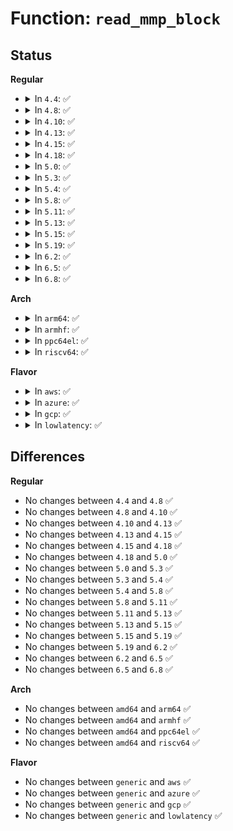 # Function: <code>read_mmp_block</code>

## Status
<b>Regular</b>
<ul>
<li>
<details>
<summary>In <code>4.4</code>: ✅</summary>

```c
int read_mmp_block(struct super_block *sb, struct buffer_head **bh, ext4_fsblk_t mmp_block);
```

**Collision:** Unique Static

**Inline:** No

**Transformation:** False

**Instances:**

```
In fs/ext4/mmp.c (ffffffff812d7900)
Location: fs/ext4/mmp.c:68
Inline: False
Direct callers:
  - fs/ext4/mmp.c:kmmpd
  - fs/ext4/mmp.c:ext4_multi_mount_protect
  - fs/ext4/mmp.c:ext4_multi_mount_protect
  - fs/ext4/mmp.c:ext4_multi_mount_protect
```
**Symbols:**

```
ffffffff812d7900-ffffffff812d7af8: read_mmp_block (STB_LOCAL)
```
</details>
</li>
<li>
<details>
<summary>In <code>4.8</code>: ✅</summary>

```c
int read_mmp_block(struct super_block *sb, struct buffer_head **bh, ext4_fsblk_t mmp_block);
```

**Collision:** Unique Static

**Inline:** No

**Transformation:** False

**Instances:**

```
In fs/ext4/mmp.c (ffffffff81307660)
Location: fs/ext4/mmp.c:68
Inline: False
Direct callers:
  - fs/ext4/mmp.c:ext4_multi_mount_protect
  - fs/ext4/mmp.c:ext4_multi_mount_protect
  - fs/ext4/mmp.c:ext4_multi_mount_protect
  - fs/ext4/mmp.c:kmmpd
```
**Symbols:**

```
ffffffff81307660-ffffffff81307870: read_mmp_block (STB_LOCAL)
```
</details>
</li>
<li>
<details>
<summary>In <code>4.10</code>: ✅</summary>

```c
int read_mmp_block(struct super_block *sb, struct buffer_head **bh, ext4_fsblk_t mmp_block);
```

**Collision:** Unique Static

**Inline:** No

**Transformation:** False

**Instances:**

```
In fs/ext4/mmp.c (ffffffff8131d650)
Location: fs/ext4/mmp.c:68
Inline: False
Direct callers:
  - fs/ext4/mmp.c:ext4_multi_mount_protect
  - fs/ext4/mmp.c:ext4_multi_mount_protect
  - fs/ext4/mmp.c:ext4_multi_mount_protect
  - fs/ext4/mmp.c:kmmpd
```
**Symbols:**

```
ffffffff8131d650-ffffffff8131d860: read_mmp_block (STB_LOCAL)
```
</details>
</li>
<li>
<details>
<summary>In <code>4.13</code>: ✅</summary>

```c
int read_mmp_block(struct super_block *sb, struct buffer_head **bh, ext4_fsblk_t mmp_block);
```

**Collision:** Unique Static

**Inline:** No

**Transformation:** False

**Instances:**

```
In fs/ext4/mmp.c (ffffffff81314320)
Location: fs/ext4/mmp.c:68
Inline: False
Direct callers:
  - fs/ext4/mmp.c:ext4_multi_mount_protect
  - fs/ext4/mmp.c:ext4_multi_mount_protect
  - fs/ext4/mmp.c:ext4_multi_mount_protect
  - fs/ext4/mmp.c:kmmpd
```
**Symbols:**

```
ffffffff81314320-ffffffff813144df: read_mmp_block (STB_LOCAL)
```
</details>
</li>
<li>
<details>
<summary>In <code>4.15</code>: ✅</summary>

```c
int read_mmp_block(struct super_block *sb, struct buffer_head **bh, ext4_fsblk_t mmp_block);
```

**Collision:** Unique Static

**Inline:** No

**Transformation:** False

**Instances:**

```
In fs/ext4/mmp.c (ffffffff81338ae0)
Location: fs/ext4/mmp.c:69
Inline: False
Direct callers:
  - fs/ext4/mmp.c:ext4_multi_mount_protect
  - fs/ext4/mmp.c:ext4_multi_mount_protect
  - fs/ext4/mmp.c:ext4_multi_mount_protect
  - fs/ext4/mmp.c:kmmpd
```
**Symbols:**

```
ffffffff81338ae0-ffffffff81338c9f: read_mmp_block (STB_LOCAL)
```
</details>
</li>
<li>
<details>
<summary>In <code>4.18</code>: ✅</summary>

```c
int read_mmp_block(struct super_block *sb, struct buffer_head **bh, ext4_fsblk_t mmp_block);
```

**Collision:** Unique Static

**Inline:** No

**Transformation:** False

**Instances:**

```
In fs/ext4/mmp.c (ffffffff81367020)
Location: fs/ext4/mmp.c:68
Inline: False
Direct callers:
  - fs/ext4/mmp.c:ext4_multi_mount_protect
  - fs/ext4/mmp.c:ext4_multi_mount_protect
  - fs/ext4/mmp.c:ext4_multi_mount_protect
  - fs/ext4/mmp.c:kmmpd
```
**Symbols:**

```
ffffffff81367020-ffffffff81367203: read_mmp_block (STB_LOCAL)
```
</details>
</li>
<li>
<details>
<summary>In <code>5.0</code>: ✅</summary>

```c
int read_mmp_block(struct super_block *sb, struct buffer_head **bh, ext4_fsblk_t mmp_block);
```

**Collision:** Unique Static

**Inline:** No

**Transformation:** False

**Instances:**

```
In fs/ext4/mmp.c (ffffffff8137f4a0)
Location: fs/ext4/mmp.c:68
Inline: False
Direct callers:
  - fs/ext4/mmp.c:ext4_multi_mount_protect
  - fs/ext4/mmp.c:ext4_multi_mount_protect
  - fs/ext4/mmp.c:ext4_multi_mount_protect
  - fs/ext4/mmp.c:kmmpd
```
**Symbols:**

```
ffffffff8137f4a0-ffffffff8137f683: read_mmp_block (STB_LOCAL)
```
</details>
</li>
<li>
<details>
<summary>In <code>5.3</code>: ✅</summary>

```c
int read_mmp_block(struct super_block *sb, struct buffer_head **bh, ext4_fsblk_t mmp_block);
```

**Collision:** Unique Static

**Inline:** No

**Transformation:** False

**Instances:**

```
In fs/ext4/mmp.c (ffffffff813a8920)
Location: fs/ext4/mmp.c:68
Inline: False
Direct callers:
  - fs/ext4/mmp.c:ext4_multi_mount_protect
  - fs/ext4/mmp.c:ext4_multi_mount_protect
  - fs/ext4/mmp.c:ext4_multi_mount_protect
  - fs/ext4/mmp.c:kmmpd
```
**Symbols:**

```
ffffffff813a8920-ffffffff813a8afd: read_mmp_block (STB_LOCAL)
```
</details>
</li>
<li>
<details>
<summary>In <code>5.4</code>: ✅</summary>

```c
int read_mmp_block(struct super_block *sb, struct buffer_head **bh, ext4_fsblk_t mmp_block);
```

**Collision:** Unique Static

**Inline:** No

**Transformation:** False

**Instances:**

```
In fs/ext4/mmp.c (ffffffff813c1830)
Location: fs/ext4/mmp.c:68
Inline: False
Direct callers:
  - fs/ext4/mmp.c:ext4_multi_mount_protect
  - fs/ext4/mmp.c:ext4_multi_mount_protect
  - fs/ext4/mmp.c:ext4_multi_mount_protect
  - fs/ext4/mmp.c:kmmpd
```
**Symbols:**

```
ffffffff813c1830-ffffffff813c1a0d: read_mmp_block (STB_LOCAL)
```
</details>
</li>
<li>
<details>
<summary>In <code>5.8</code>: ✅</summary>

```c
int read_mmp_block(struct super_block *sb, struct buffer_head **bh, ext4_fsblk_t mmp_block);
```

**Collision:** Unique Static

**Inline:** No

**Transformation:** False

**Instances:**

```
In fs/ext4/mmp.c (ffffffff8140dba0)
Location: fs/ext4/mmp.c:68
Inline: False
Direct callers:
  - fs/ext4/mmp.c:ext4_multi_mount_protect
  - fs/ext4/mmp.c:ext4_multi_mount_protect
  - fs/ext4/mmp.c:ext4_multi_mount_protect
  - fs/ext4/mmp.c:kmmpd
```
**Symbols:**

```
ffffffff8140dba0-ffffffff8140dd1d: read_mmp_block (STB_LOCAL)
```
</details>
</li>
<li>
<details>
<summary>In <code>5.11</code>: ✅</summary>

```c
int read_mmp_block(struct super_block *sb, struct buffer_head **bh, ext4_fsblk_t mmp_block);
```

**Collision:** Unique Static

**Inline:** No

**Transformation:** False

**Instances:**

```
In fs/ext4/mmp.c (ffffffff81421010)
Location: fs/ext4/mmp.c:68
Inline: False
Direct callers:
  - fs/ext4/mmp.c:ext4_multi_mount_protect
  - fs/ext4/mmp.c:ext4_multi_mount_protect
  - fs/ext4/mmp.c:ext4_multi_mount_protect
  - fs/ext4/mmp.c:kmmpd
```
**Symbols:**

```
ffffffff81421010-ffffffff81421141: read_mmp_block (STB_LOCAL)
```
</details>
</li>
<li>
<details>
<summary>In <code>5.13</code>: ✅</summary>

```c
int read_mmp_block(struct super_block *sb, struct buffer_head **bh, ext4_fsblk_t mmp_block);
```

**Collision:** Unique Static

**Inline:** No

**Transformation:** False

**Instances:**

```
In fs/ext4/mmp.c (ffffffff814277c0)
Location: fs/ext4/mmp.c:68
Inline: False
Direct callers:
  - fs/ext4/mmp.c:ext4_multi_mount_protect
  - fs/ext4/mmp.c:ext4_multi_mount_protect
  - fs/ext4/mmp.c:ext4_multi_mount_protect
  - fs/ext4/mmp.c:kmmpd
```
**Symbols:**

```
ffffffff814277c0-ffffffff814278f1: read_mmp_block (STB_LOCAL)
```
</details>
</li>
<li>
<details>
<summary>In <code>5.15</code>: ✅</summary>

```c
int read_mmp_block(struct super_block *sb, struct buffer_head **bh, ext4_fsblk_t mmp_block);
```

**Collision:** Unique Static

**Inline:** No

**Transformation:** False

**Instances:**

```
In fs/ext4/mmp.c (ffffffff8147b400)
Location: fs/ext4/mmp.c:68
Inline: False
Direct callers:
  - fs/ext4/mmp.c:ext4_multi_mount_protect
  - fs/ext4/mmp.c:ext4_multi_mount_protect
  - fs/ext4/mmp.c:ext4_multi_mount_protect
  - fs/ext4/mmp.c:kmmpd
```
**Symbols:**

```
ffffffff8147b400-ffffffff8147b587: read_mmp_block (STB_LOCAL)
```
</details>
</li>
<li>
<details>
<summary>In <code>5.19</code>: ✅</summary>

```c
int read_mmp_block(struct super_block *sb, struct buffer_head **bh, ext4_fsblk_t mmp_block);
```

**Collision:** Unique Static

**Inline:** No

**Transformation:** False

**Instances:**

```
In fs/ext4/mmp.c (ffffffff814fd860)
Location: fs/ext4/mmp.c:68
Inline: False
Direct callers:
  - fs/ext4/mmp.c:ext4_multi_mount_protect
  - fs/ext4/mmp.c:ext4_multi_mount_protect
  - fs/ext4/mmp.c:ext4_multi_mount_protect
  - fs/ext4/mmp.c:kmmpd
```
**Symbols:**

```
ffffffff814fd860-ffffffff814fda11: read_mmp_block (STB_LOCAL)
```
</details>
</li>
<li>
<details>
<summary>In <code>6.2</code>: ✅</summary>

```c
int read_mmp_block(struct super_block *sb, struct buffer_head **bh, ext4_fsblk_t mmp_block);
```

**Collision:** Unique Static

**Inline:** No

**Transformation:** False

**Instances:**

```
In fs/ext4/mmp.c (ffffffff81598040)
Location: fs/ext4/mmp.c:68
Inline: False
Direct callers:
  - fs/ext4/mmp.c:ext4_multi_mount_protect
  - fs/ext4/mmp.c:ext4_multi_mount_protect
  - fs/ext4/mmp.c:ext4_multi_mount_protect
  - fs/ext4/mmp.c:kmmpd
```
**Symbols:**

```
ffffffff81598040-ffffffff815981f1: read_mmp_block (STB_LOCAL)
```
</details>
</li>
<li>
<details>
<summary>In <code>6.5</code>: ✅</summary>

```c
int read_mmp_block(struct super_block *sb, struct buffer_head **bh, ext4_fsblk_t mmp_block);
```

**Collision:** Unique Static

**Inline:** No

**Transformation:** False

**Instances:**

```
In fs/ext4/mmp.c (ffffffff815ceaf0)
Location: fs/ext4/mmp.c:76
Inline: False
Direct callers:
  - fs/ext4/mmp.c:ext4_multi_mount_protect
  - fs/ext4/mmp.c:ext4_multi_mount_protect
  - fs/ext4/mmp.c:ext4_multi_mount_protect
  - fs/ext4/mmp.c:kmmpd
```
**Symbols:**

```
ffffffff815ceaf0-ffffffff815ceca1: read_mmp_block (STB_LOCAL)
```
</details>
</li>
<li>
<details>
<summary>In <code>6.8</code>: ✅</summary>

```c
int read_mmp_block(struct super_block *sb, struct buffer_head **bh, ext4_fsblk_t mmp_block);
```

**Collision:** Unique Static

**Inline:** No

**Transformation:** False

**Instances:**

```
In fs/ext4/mmp.c (ffffffff81607370)
Location: fs/ext4/mmp.c:76
Inline: False
Direct callers:
  - fs/ext4/mmp.c:ext4_multi_mount_protect
  - fs/ext4/mmp.c:ext4_multi_mount_protect
  - fs/ext4/mmp.c:ext4_multi_mount_protect
  - fs/ext4/mmp.c:kmmpd
```
**Symbols:**

```
ffffffff81607370-ffffffff81607534: read_mmp_block (STB_LOCAL)
```
</details>
</li>
</ul>
<b>Arch</b>
<ul>
<li>
<details>
<summary>In <code>arm64</code>: ✅</summary>

```c
int read_mmp_block(struct super_block *sb, struct buffer_head **bh, ext4_fsblk_t mmp_block);
```

**Collision:** Unique Static

**Inline:** No

**Transformation:** False

**Instances:**

```
In fs/ext4/mmp.c (ffff800010498fd8)
Location: fs/ext4/mmp.c:68
Inline: False
Direct callers:
  - fs/ext4/mmp.c:ext4_multi_mount_protect
  - fs/ext4/mmp.c:ext4_multi_mount_protect
  - fs/ext4/mmp.c:ext4_multi_mount_protect
  - fs/ext4/mmp.c:kmmpd
```
**Symbols:**

```
ffff800010498fd8-ffff8000104991f4: read_mmp_block (STB_LOCAL)
```
</details>
</li>
<li>
<details>
<summary>In <code>armhf</code>: ✅</summary>

```c
int read_mmp_block(struct super_block *sb, struct buffer_head **bh, ext4_fsblk_t mmp_block);
```

**Collision:** Unique Static

**Inline:** No

**Transformation:** False

**Instances:**

```
In fs/ext4/mmp.c (c065a924)
Location: fs/ext4/mmp.c:68
Inline: False
Direct callers:
  - fs/ext4/mmp.c:ext4_multi_mount_protect
  - fs/ext4/mmp.c:ext4_multi_mount_protect
  - fs/ext4/mmp.c:ext4_multi_mount_protect
  - fs/ext4/mmp.c:kmmpd
```
**Symbols:**

```
c065a924-c065ab94: read_mmp_block (STB_LOCAL)
```
</details>
</li>
<li>
<details>
<summary>In <code>ppc64el</code>: ✅</summary>

```c
int read_mmp_block(struct super_block *sb, struct buffer_head **bh, ext4_fsblk_t mmp_block);
```

**Collision:** Unique Static

**Inline:** No

**Transformation:** False

**Instances:**

```
In fs/ext4/mmp.c (c0000000005c3100)
Location: fs/ext4/mmp.c:68
Inline: False
Direct callers:
  - fs/ext4/mmp.c:ext4_multi_mount_protect
  - fs/ext4/mmp.c:ext4_multi_mount_protect
  - fs/ext4/mmp.c:ext4_multi_mount_protect
  - fs/ext4/mmp.c:kmmpd
```
**Symbols:**

```
c0000000005c3100-c0000000005c3398: read_mmp_block (STB_LOCAL)
```
</details>
</li>
<li>
<details>
<summary>In <code>riscv64</code>: ✅</summary>

```c
int read_mmp_block(struct super_block *sb, struct buffer_head **bh, ext4_fsblk_t mmp_block);
```

**Collision:** Unique Static

**Inline:** No

**Transformation:** False

**Instances:**

```
In fs/ext4/mmp.c (ffffffe00031cb90)
Location: fs/ext4/mmp.c:68
Inline: False
Direct callers:
  - fs/ext4/mmp.c:ext4_multi_mount_protect
  - fs/ext4/mmp.c:ext4_multi_mount_protect
  - fs/ext4/mmp.c:ext4_multi_mount_protect
  - fs/ext4/mmp.c:kmmpd
```
**Symbols:**

```
ffffffe00031cb90-ffffffe00031cd0a: read_mmp_block (STB_LOCAL)
```
</details>
</li>
</ul>
<b>Flavor</b>
<ul>
<li>
<details>
<summary>In <code>aws</code>: ✅</summary>

```c
int read_mmp_block(struct super_block *sb, struct buffer_head **bh, ext4_fsblk_t mmp_block);
```

**Collision:** Unique Static

**Inline:** No

**Transformation:** False

**Instances:**

```
In fs/ext4/mmp.c (ffffffff813b9e10)
Location: fs/ext4/mmp.c:68
Inline: False
Direct callers:
  - fs/ext4/mmp.c:ext4_multi_mount_protect
  - fs/ext4/mmp.c:ext4_multi_mount_protect
  - fs/ext4/mmp.c:ext4_multi_mount_protect
  - fs/ext4/mmp.c:kmmpd
```
**Symbols:**

```
ffffffff813b9e10-ffffffff813b9fed: read_mmp_block (STB_LOCAL)
```
</details>
</li>
<li>
<details>
<summary>In <code>azure</code>: ✅</summary>

```c
int read_mmp_block(struct super_block *sb, struct buffer_head **bh, ext4_fsblk_t mmp_block);
```

**Collision:** Unique Static

**Inline:** No

**Transformation:** False

**Instances:**

```
In fs/ext4/mmp.c (ffffffff813aa8a0)
Location: fs/ext4/mmp.c:68
Inline: False
Direct callers:
  - fs/ext4/mmp.c:ext4_multi_mount_protect
  - fs/ext4/mmp.c:ext4_multi_mount_protect
  - fs/ext4/mmp.c:ext4_multi_mount_protect
  - fs/ext4/mmp.c:kmmpd
```
**Symbols:**

```
ffffffff813aa8a0-ffffffff813aaa7d: read_mmp_block (STB_LOCAL)
```
</details>
</li>
<li>
<details>
<summary>In <code>gcp</code>: ✅</summary>

```c
int read_mmp_block(struct super_block *sb, struct buffer_head **bh, ext4_fsblk_t mmp_block);
```

**Collision:** Unique Static

**Inline:** No

**Transformation:** False

**Instances:**

```
In fs/ext4/mmp.c (ffffffff813b7670)
Location: fs/ext4/mmp.c:68
Inline: False
Direct callers:
  - fs/ext4/mmp.c:ext4_multi_mount_protect
  - fs/ext4/mmp.c:ext4_multi_mount_protect
  - fs/ext4/mmp.c:ext4_multi_mount_protect
  - fs/ext4/mmp.c:kmmpd
```
**Symbols:**

```
ffffffff813b7670-ffffffff813b784d: read_mmp_block (STB_LOCAL)
```
</details>
</li>
<li>
<details>
<summary>In <code>lowlatency</code>: ✅</summary>

```c
int read_mmp_block(struct super_block *sb, struct buffer_head **bh, ext4_fsblk_t mmp_block);
```

**Collision:** Unique Static

**Inline:** No

**Transformation:** False

**Instances:**

```
In fs/ext4/mmp.c (ffffffff813cc380)
Location: fs/ext4/mmp.c:68
Inline: False
Direct callers:
  - fs/ext4/mmp.c:ext4_multi_mount_protect
  - fs/ext4/mmp.c:ext4_multi_mount_protect
  - fs/ext4/mmp.c:ext4_multi_mount_protect
  - fs/ext4/mmp.c:kmmpd
```
**Symbols:**

```
ffffffff813cc380-ffffffff813cc54d: read_mmp_block (STB_LOCAL)
```
</details>
</li>
</ul>

## Differences
<b>Regular</b>
<ul>
<li>
No changes between <code>4.4</code> and <code>4.8</code> ✅
</li>
<li>
No changes between <code>4.8</code> and <code>4.10</code> ✅
</li>
<li>
No changes between <code>4.10</code> and <code>4.13</code> ✅
</li>
<li>
No changes between <code>4.13</code> and <code>4.15</code> ✅
</li>
<li>
No changes between <code>4.15</code> and <code>4.18</code> ✅
</li>
<li>
No changes between <code>4.18</code> and <code>5.0</code> ✅
</li>
<li>
No changes between <code>5.0</code> and <code>5.3</code> ✅
</li>
<li>
No changes between <code>5.3</code> and <code>5.4</code> ✅
</li>
<li>
No changes between <code>5.4</code> and <code>5.8</code> ✅
</li>
<li>
No changes between <code>5.8</code> and <code>5.11</code> ✅
</li>
<li>
No changes between <code>5.11</code> and <code>5.13</code> ✅
</li>
<li>
No changes between <code>5.13</code> and <code>5.15</code> ✅
</li>
<li>
No changes between <code>5.15</code> and <code>5.19</code> ✅
</li>
<li>
No changes between <code>5.19</code> and <code>6.2</code> ✅
</li>
<li>
No changes between <code>6.2</code> and <code>6.5</code> ✅
</li>
<li>
No changes between <code>6.5</code> and <code>6.8</code> ✅
</li>
</ul>
<b>Arch</b>
<ul>
<li>
No changes between <code>amd64</code> and <code>arm64</code> ✅
</li>
<li>
No changes between <code>amd64</code> and <code>armhf</code> ✅
</li>
<li>
No changes between <code>amd64</code> and <code>ppc64el</code> ✅
</li>
<li>
No changes between <code>amd64</code> and <code>riscv64</code> ✅
</li>
</ul>
<b>Flavor</b>
<ul>
<li>
No changes between <code>generic</code> and <code>aws</code> ✅
</li>
<li>
No changes between <code>generic</code> and <code>azure</code> ✅
</li>
<li>
No changes between <code>generic</code> and <code>gcp</code> ✅
</li>
<li>
No changes between <code>generic</code> and <code>lowlatency</code> ✅
</li>
</ul>

